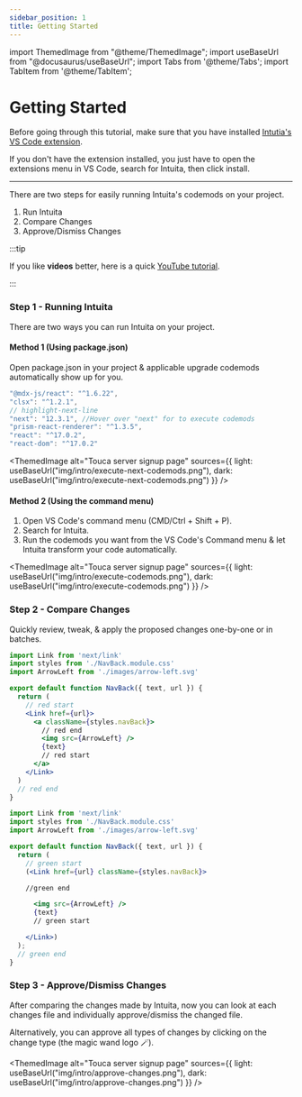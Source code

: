 ```yaml
---
sidebar_position: 1
title: Getting Started
---
```


import ThemedImage from "@theme/ThemedImage";
import useBaseUrl from "@docusaurus/useBaseUrl";
import Tabs from '@theme/Tabs';
import TabItem from '@theme/TabItem';

# Getting Started

Before going through this tutorial, make sure that you have installed [Intutia's VS Code extension](https://marketplace.visualstudio.com/items?itemName=Intuita.intuita-vscode-extension).

If you don't have the extension installed, you just have to open the extensions menu in VS Code, search for Intuita, then click install.

---

There are two steps for easily running Intuita's codemods on your project.
1. Run Intuita
2. Compare Changes
3. Approve/Dismiss Changes

:::tip

If you like **videos** better, here is a quick [YouTube tutorial](https://youtu.be/pEGdu-cpu5k).

:::

### Step 1 -  Running Intuita
There are two ways you can run Intuita on your project.

#### Method 1 (Using package.json)
Open package.json in your project & applicable upgrade codemods automatically show up for you.

```jsx
"@mdx-js/react": "^1.6.22",
"clsx": "^1.2.1",
// highlight-next-line
"next": "12.3.1", //Hover over "next" for to execute codemods
"prism-react-renderer": "^1.3.5",
"react": "^17.0.2",
"react-dom": "^17.0.2"
```
<ThemedImage
  alt="Touca server signup page"
  sources={{
    light: useBaseUrl("img/intro/execute-next-codemods.png"),
    dark: useBaseUrl("img/intro/execute-next-codemods.png")
  }}
/>


#### Method 2 (Using the command menu)

1. Open VS Code's command menu (CMD/Ctrl + Shift + P).
2. Search for Intuita.
3. Run the codemods you want from the VS Code's Command menu & let Intuita transform your code automatically.

<ThemedImage
  alt="Touca server signup page"
  sources={{
    light: useBaseUrl("img/intro/execute-codemods.png"),
    dark: useBaseUrl("img/intro/execute-codemods.png")
  }}
/>


### Step 2 - Compare Changes
Quickly review, tweak, & apply the proposed changes one-by-one or in batches.

<Tabs>
<TabItem value="before-changes" label="Before Changes" default>

```jsx  title="Before Change"
import Link from 'next/link'
import styles from './NavBack.module.css'
import ArrowLeft from './images/arrow-left.svg'

export default function NavBack({ text, url }) {
  return (
    // red start
    <Link href={url}>
      <a className={styles.navBack}>
        // red end
        <img src={ArrowLeft} />
        {text}
        // red start
      </a>
    </Link>
  )
  // red end
}
```

</TabItem>

<TabItem value="after-changes" label="After Changes" default>

```jsx  title="After Change"
import Link from 'next/link'
import styles from './NavBack.module.css'
import ArrowLeft from './images/arrow-left.svg'

export default function NavBack({ text, url }) {
  return (
    // green start
    (<Link href={url} className={styles.navBack}>

    //green end

      <img src={ArrowLeft} />
      {text}
      // green start

    </Link>)
  );
  // green end
}
```

</TabItem>

</Tabs>

### Step 3 - Approve/Dismiss Changes

After comparing the changes made by Intuita, now you can look at each changes file and individually approve/dismiss the changed file.

Alternatively, you can approve all types of changes by clicking on the change type (the magic wand logo 🪄).

<ThemedImage
  alt="Touca server signup page"
  sources={{
    light: useBaseUrl("img/intro/approve-changes.png"),
    dark: useBaseUrl("img/intro/approve-changes.png")
  }}
/>



